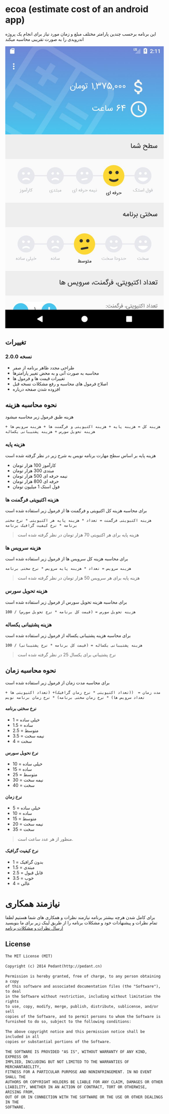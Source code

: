 # ecoa (estimate cost of an android app)

این برنامه برحسب چندین پارامتر مختلف مبلغ و زمان مورد نیاز برای انجام یک پروژه اندرویدی را به صورت تقریبی محاسبه میکند

![screenshot](https://github.com/MohammadRezaei92/ecoa/blob/master/photo5834570212870041242.jpg)

## تغییرات
### نسخه 2.0.0
* طراحی مجدد ظاهر برنامه از صفر
* محاسبه به صورت آنی و به محض تغییر پارامترها
* تغییرات قیمت ها و فرمول ها
* اصلاح فرمول های محاسبه و رفع مشکلات نسخه قبل
* افزوده شدن صفحه درباره


## نحوه محاسبه هزینه

هزینه طبق فرمول زیر محاسبه میشود
```
هزینه کل = هزینه پایه + هزینه اکتیویتی و فرگمنت ها + هزینه سرویس ها + هزینه تحویل سورس + هزینه پشتیبانی یکساله
```

### هزینه پایه

هزینه پایه بر اساس سطح مهارت برنامه نویس به شرح زیر در نظر گرفته شده است
* کارآموز 100 هزار تومان
* مبتدی 300 هزار تومان
* نیمه حرفه ای 500 هزار تومان
* حرفه ای 800 هزار تومان
* فول استک 1 میلیون تومان


### هزینه اکتیویتی فرگمنت ها

برای محاسبه هزینه کل اکتیویتی و فرگمنت ها از فرمول زیر استفاده شده است
```
هزینه اکتیویتی فرگمنت = تعداد * هزینه پایه هر اکتیویتی * نرخ سختی برنامه * نرخ کیفیت گرافیک برنامه
```
> هزینه پایه برای هر اکتیویتی 70 هزار تومان در نظر گرفته شده است

### هزینه سرویس ها

برای محاسبه هزینه کل سرویس ها از فرمول زیر استفاده شده است
```
هزینه سرویس = تعداد * هزینه پایه سرویس * نرخ سختی برنامه
```
> هزینه پایه برای هر سرویس 50 هزار تومان در نظر گرفته شده است

### هزینه تحویل سورس

برای محاسبه هزینه تحویل سورس از فرمول زیر استفاده شده است
```
هزینه تحویل سورس = (قیمت کل برنامه * نرخ تحویل سورس) / 100
```

### هزینه پشتیبانی یکساله

برای محاسبه هزینه پشتیبانی یکساله از فرمول زیر استفاده شده است
```
هزینه پشتیبانی یکساله = (قیمت کل برنامه * نرخ پشتیبانی) / 100
```
> نرخ پشتیبانی برای یکسال 25 در نظر گرفته شده است

## نحوه محاسبه زمان

برای محاسبه مدت زمان از فرمول زیر استفاده شده است
```
مدت زمان =  ((تعداد اکتیویتی * نرخ زمان گرافیک)+ (تعداد اکتیویتی ها + تعداد سرویس ها) * نرخ زمان سختی برنامه) * نرخ زمان برنامه نویس
```

#### نرخ سختی برنامه
* خیلی ساده = 1
* ساده = 1.5
* متوسط = 2.5
* نیمه سخت = 3.5
* سخت = 4

#### نرخ نحویل سورس
* خیلی ساده = 10
* ساده = 15
* متوسط = 25
* نیمه سخت = 30
* سخت = 40

#### نرخ زمان
* خیلی ساده = 5
* ساده = 10
* متوسط = 15
* نیمه سخت = 20
* سخت = 35
> منظور از هر عدد ساعت است.

#### نرخ کیفیت گرافیک
* بدون گرافیک = 1
* مبتدی = 1.5
* قابل قبول = 2.5
* خوب = 3.5
* عالی = 4

# نیازمند همکاری
برای کامل شدن هرچه بیشتر برنامه نیازمند نظرات و همکاری های شما هستیم
لطفا تمام نظرات و پیشنهادات خود و مشکلات برنامه را از طریق لینک زیر برای ما بنویسید
[ارسال نظرات و مشکلات برنامه](https://github.com/MohammadRezaei92/ecoa/issues)

## License

    The MIT License (MIT)

    Copyright (c) 2014 Pedant(http://pedant.cn)

    Permission is hereby granted, free of charge, to any person obtaining a copy
    of this software and associated documentation files (the "Software"), to deal
    in the Software without restriction, including without limitation the rights
    to use, copy, modify, merge, publish, distribute, sublicense, and/or sell
    copies of the Software, and to permit persons to whom the Software is
    furnished to do so, subject to the following conditions:

    The above copyright notice and this permission notice shall be included in all
    copies or substantial portions of the Software.

    THE SOFTWARE IS PROVIDED "AS IS", WITHOUT WARRANTY OF ANY KIND, EXPRESS OR
    IMPLIED, INCLUDING BUT NOT LIMITED TO THE WARRANTIES OF MERCHANTABILITY,
    FITNESS FOR A PARTICULAR PURPOSE AND NONINFRINGEMENT. IN NO EVENT SHALL THE
    AUTHORS OR COPYRIGHT HOLDERS BE LIABLE FOR ANY CLAIM, DAMAGES OR OTHER
    LIABILITY, WHETHER IN AN ACTION OF CONTRACT, TORT OR OTHERWISE, ARISING FROM,
    OUT OF OR IN CONNECTION WITH THE SOFTWARE OR THE USE OR OTHER DEALINGS IN THE
    SOFTWARE.


